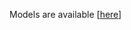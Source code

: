
Models are available [[here](https://gitlab.com/tainvecs/MachineLearning-2017/tree/master/hw4/model)]
